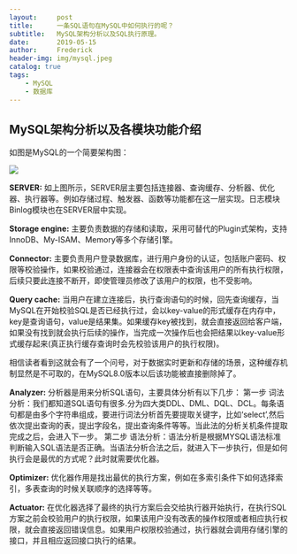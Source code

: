 ```yaml
---
layout:     post
title:      一条SQL语句在MySQL中如何执行的呢？
subtitle:   MySQL架构分析以及SQL执行原理。
date:       2019-05-15
author:     Frederick
header-img: img/mysql.jpeg
catalog: true
tags:
    - MySQL
    - 数据库
---
```

## MySQL架构分析以及各模块功能介绍

如图是MySQL的一个简要架构图：

![](https://github.com/FrederickHou/FrederickHou.github.io/blob/master/img/mysql_framework.png?raw=true)

**SERVER:** 如上图所示，SERVER层主要包括连接器、查询缓存、分析器、优化器、执行器等。例如存储过程、触发器、函数等功能都在这一层实现。日志模块Binlog模块也在SERVER层中实现。

**Storage engine:** 主要负责数据的存储和读取，采用可替代的Plugin式架构，支持InnoDB、My-ISAM、Memory等多个存储引擎。

**Connector:** 主要负责用户登录数据库，进行用户身份的认证，包括账户密码、权限等校验操作，如果校验通过，连接器会在权限表中查询该用户的所有执行权限，后续只要此连接不断开，即使管理员修改了该用户的权限，也不受影响。

**Query cache:** 当用户在建立连接后，执行查询语句的时候，回先查询缓存，当MySQL在开始校验SQL是否已经执行过，会以key-value的形式缓存在内存中，key是查询语句，value是结果集。如果缓存key被找到，就会直接返回给客户端，如果没有找到就会执行后续的操作，当完成一次操作后也会把结果以key-value形式缓存起来(真正执行缓存查询时会先校验该用户的执行权限)。

相信读者看到这就会有了一个问号，对于数据实时更新和存储的场景，这种缓存机制显然是不可取的，在MySQL8.0版本以后该功能被直接删除掉了。

**Analyzer:** 分析器是用来分析SQL语句，主要具体分析有以下几步：
第一步 词法分析：我们都知道SQL语句有很多.分为四大类DDL、DML、DQL、DCL。每条语句都是由多个字符串组成，要进行词法分析首先要提取关键字，比如‘select’,然后依次提出查询的表，提出字段名，提出查询条件等等。当此法的分析关机条件提取完成之后，会进入下一步。
第二步 语法分析：语法分析是根据MYSQL语法标准判断输入SQL语法是否正确。当语法分析合法之后，就进入下一步执行，但是如何执行会是最优的方式呢？此时就需要优化器。

**Optimizer:** 优化器作用是找出最优的执行方案，例如在多索引条件下如何选择索引，多表查询的时候关联顺序的选择等等。

**Actuator:** 在优化器选择了最终的执行方案后会交给执行器开始执行，在执行SQL方案之前会校验用户的执行权限，如果该用户没有改表的操作权限或者相应执行权限，就会直接返回错误信息。如果用户权限校验通过，执行器就会调用存储引擎的接口，并且相应返回接口执行的结果。